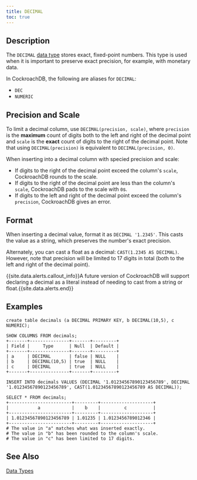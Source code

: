 ```yaml
---
title: DECIMAL
toc: true
---
```


## Description

The `DECIMAL` [data type](data-types.html) stores exact, fixed-point numbers. This type is used when it is important to preserve exact precision, for example, with monetary data. 

In CockroachDB, the following are aliases for `DECIMAL`:

- `DEC` 
- `NUMERIC` 

## Precision and Scale

To limit a decimal column, use `DECIMAL(precision, scale)`, where `precision` is the **maximum** count of digits both to the left and right of the decimal point and `scale` is the **exact** count of digits to the right of the decimal point. Note that using `DECIMAL(precision)` is equivalent to `DECIMAL(precision, 0)`.

When inserting into a decimal column with specied precision and scale:

- If digits to the right of the decimal point exceed the column's `scale`, CockroachDB rounds to the scale. 
- If digits to the right of the decimal point are less than the column's `scale`, CockroachDB pads to the scale with `0`s.
- If digits to the left and right of the decimal point exceed the column's `precision`, CockroachDB gives an error.  

## Format

When inserting a decimal value, format it as `DECIMAL '1.2345'`. This casts the value as a string, which preserves the number's exact precision.

Alternately, you can cast a float as a decimal: `CAST(1.2345 AS DECIMAL)`. However, note that precision will be limited to 17 digits in total (both to the left and right of the decimal point). 

{{site.data.alerts.callout_info}}A future version of CockroachDB will support declaring a decimal as a literal instead of needing to cast from a string or float.{{site.data.alerts.end}}

## Examples

~~~
create table decimals (a DECIMAL PRIMARY KEY, b DECIMAL(10,5), c NUMERIC);

SHOW COLUMNS FROM decimals;
+-------+---------------+-------+---------+
| Field |     Type      | Null  | Default |
+-------+---------------+-------+---------+
| a     | DECIMAL       | false | NULL    |
| b     | DECIMAL(10,5) | true  | NULL    |
| c     | DECIMAL       | true  | NULL    |
+-------+---------------+-------+---------+

INSERT INTO decimals VALUES (DECIMAL '1.01234567890123456789', DECIMAL '1.01234567890123456789', CAST(1.01234567890123456789 AS DECIMAL));

SELECT * FROM decimals;
+------------------------+---------+--------------------+
|           a            |    b    |         c          |
+------------------------+---------+--------------------+
| 1.01234567890123456789 | 1.01235 | 1.0123456789012346 |
+------------------------+---------+--------------------+
# The value in "a" matches what was inserted exactly.
# The value in "b" has been rounded to the column's scale.
# The value in "c" has been limited to 17 digits.
~~~

## See Also

[Data Types](data-types.html)